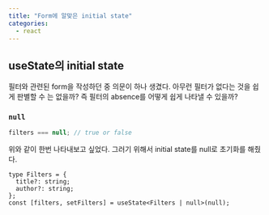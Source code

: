 ```yaml
---
title: "Form에 알맞은 initial state"
categories:
  - react
---
```


## useState의 initial state

필터와 관련된 form을 작성하던 중 의문이 하나 생겼다. 아무런 필터가 없다는 것을 쉽게 판별할 수 는 없을까? 즉 필터의 absence를 어떻게 쉽게 나타낼 수 있을까?

### `null`

```ts
filters === null; // true or false
```

위와 같이 한번 나타내보고 싶었다. 그러기 위해서 initial state를 null로 초기화를 해줬다.

```tsx
type Filters = {
  title?: string;
  author?: string;
};
const [filters, setFilters] = useState<Filters | null>(null);
```
